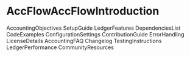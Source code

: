 # AccFlowAccFlowIntroduction
AccountingObjectives
SetupGuide
LedgerFeatures
DependenciesList
CodeExamples
ConfigurationSettings
ContributionGuide
ErrorHandling
LicenseDetails
AccountingFAQ
Changelog
TestingInstructions
LedgerPerformance
CommunityResources
